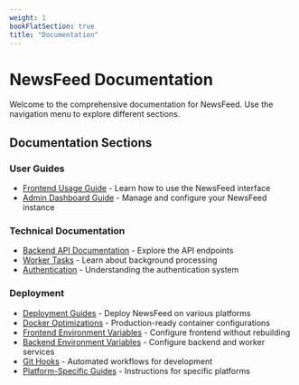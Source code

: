 ```yaml
---
weight: 1
bookFlatSection: true
title: "Documentation"
---
```


# NewsFeed Documentation

Welcome to the comprehensive documentation for NewsFeed. Use the navigation menu to explore different sections.

## Documentation Sections

### User Guides

- [Frontend Usage Guide](/docs/frontend/) - Learn how to use the NewsFeed interface
- [Admin Dashboard Guide](/docs/admin/) - Manage and configure your NewsFeed instance

### Technical Documentation

- [Backend API Documentation](/docs/backend/) - Explore the API endpoints
- [Worker Tasks](/docs/worker/) - Learn about background processing
- [Authentication](/docs/authentication/) - Understanding the authentication system

### Deployment

- [Deployment Guides](/docs/deployment/) - Deploy NewsFeed on various platforms
- [Docker Optimizations](/docs/deployment/docker-optimizations/) - Production-ready container configurations
- [Frontend Environment Variables](/docs/deployment/runtime-environment/) - Configure frontend without rebuilding
- [Backend Environment Variables](/docs/deployment/backend-environment/) - Configure backend and worker services
- [Git Hooks](/docs/deployment/git-hooks/) - Automated workflows for development
- [Platform-Specific Guides](/docs/platforms/) - Instructions for specific platforms
